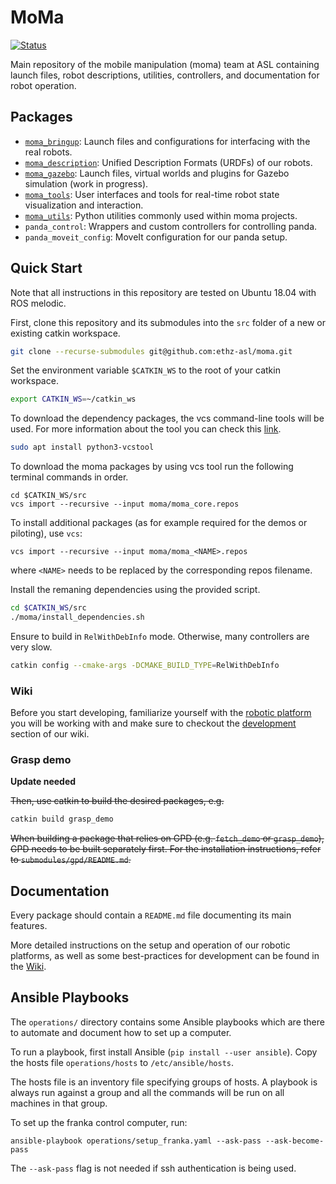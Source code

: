 # MoMa

[![Status](https://github.com/ethz-asl/moma/actions/workflows/main.yml/badge.svg)](https://github.com/ethz-asl/moma/actions/workflows/main.yml)

Main repository of the mobile manipulation (moma) team at ASL containing launch files, robot descriptions, utilities, controllers, and documentation for robot operation.

## Packages

- [`moma_bringup`](moma_bringup/README.md): Launch files and configurations for interfacing with the real robots.
- [`moma_description`](moma_description/README.md): Unified Description Formats (URDFs) of our robots.
- [`moma_gazebo`](moma_gazebo/README.md): Launch files, virtual worlds and plugins for Gazebo simulation (work in progress).
- [`moma_tools`](moma_tools/README.md): User interfaces and tools for real-time robot state visualization and interaction.
- [`moma_utils`](moma_utils/README.md): Python utilities commonly used within moma projects.
- `panda_control`: Wrappers and custom controllers for controlling panda.
- `panda_moveit_config`: MoveIt configuration for our panda setup.

## Quick Start

Note that all instructions in this repository are tested on Ubuntu 18.04 with ROS melodic.

First, clone this repository and its submodules into the `src` folder of a new or existing catkin workspace.

```bash
git clone --recurse-submodules git@github.com:ethz-asl/moma.git
```

Set the environment variable `$CATKIN_WS` to the root of your catkin workspace.

```bash
export CATKIN_WS=~/catkin_ws
```

To download the dependency packages, the vcs command-line tools will be used. For more information about the tool you can check this [link](http://wiki.ros.org/vcstool).

```bash
sudo apt install python3-vcstool
```

To download the moma packages by using vcs tool run the following terminal commands in order.

```
cd $CATKIN_WS/src
vcs import --recursive --input moma/moma_core.repos
```

To install additional packages (as for example required for the demos or piloting), use `vcs`:

```
vcs import --recursive --input moma/moma_<NAME>.repos
```

where `<NAME>` needs to be replaced by the corresponding repos filename.

Install the remaning dependencies using the provided script.

```bash
cd $CATKIN_WS/src
./moma/install_dependencies.sh
```

Ensure to build in `RelWithDebInfo` mode. Otherwise, many controllers are very slow.

```bash
catkin config --cmake-args -DCMAKE_BUILD_TYPE=RelWithDebInfo
```

### Wiki

Before you start developing, familiarize yourself with the [robotic platform](https://github.com/ethz-asl/moma/wiki/Robots) you will be working with and make sure to checkout the [development](https://github.com/ethz-asl/moma/wiki/Development) section of our wiki.

### Grasp demo

**Update needed**

~~Then, use catkin to build the desired packages, e.g.~~

```bash
catkin build grasp_demo
```

~~When building a package that relies on GPD (e.g. `fetch_demo` or `grasp_demo`), GPD needs to be built separately first. For the installation instructions, refer to `submodules/gpd/README.md`.~~

## Documentation

Every package should contain a `README.md` file documenting its main features.

More detailed instructions on the setup and operation of our robotic platforms, as well as some best-practices for development can be found in the [Wiki](https://github.com/ethz-asl/moma/wiki).

## Ansible Playbooks

The `operations/` directory contains some Ansible playbooks which are there to automate and document how to set up a computer.

To run a playbook, first install Ansible (`pip install --user ansible`). Copy the hosts file `operations/hosts` to `/etc/ansible/hosts`.

The hosts file is an inventory file specifying groups of hosts. A playbook is always run against a group and all the commands will be run on all machines in that group.

To set up the franka control computer, run:

```
ansible-playbook operations/setup_franka.yaml --ask-pass --ask-become-pass
```

The `--ask-pass` flag is not needed if ssh authentication is being used.
